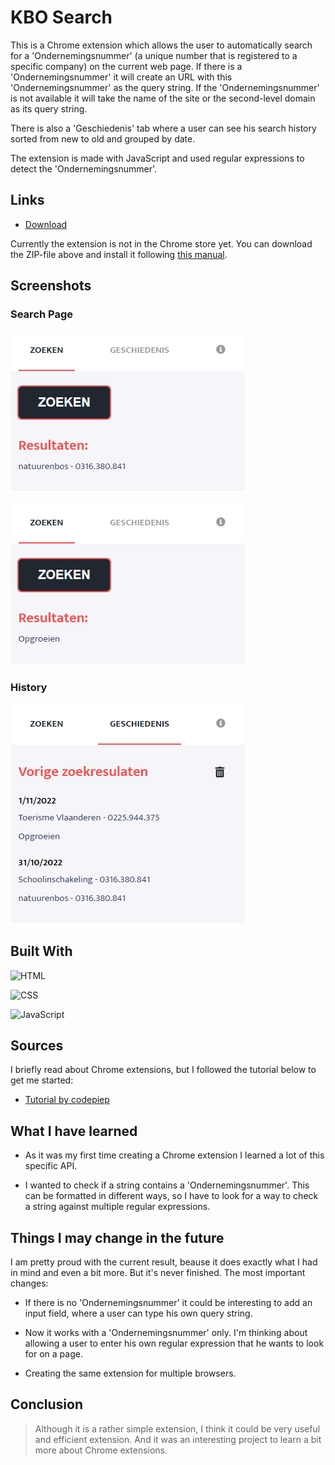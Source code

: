 # KBO Search

<p>This is a Chrome extension which allows the user to automatically search for a 'Ondernemingsnummer' (a unique number that is registered to a specific company) on the current web page. If there is a 'Ondernemingsnummer' it will create an URL with this 'Ondernemingsnummer' as the query string. If the 'Ondernemingsnummer' is not available it will take the name of the site or the second-level domain as its query string.</p>
<p>There is also a 'Geschiedenis' tab where a user can see his search history sorted from new to old and grouped by date.</p>
<p>The extension is made with JavaScript and used regular expressions to detect the 'Ondernemingsnummer'.</p>

## Links

- [Download](/files/ondernemingsnummer-zoeken.zip 'Download the extension')

<p>Currently the extension is not in the Chrome store yet. You can download the ZIP-file above and install it following <a href="https://bashvlas.com/blog/install-chrome-extension-in-developer-mode/">this manual</a>.</p>

## Screenshots

### Search Page

![Result with Ondernemingsnummer](/screenshots/search.png 'Result with Ondernemingsnummer')

![Result without Ondernemingsnummer](/screenshots/search_noONN.png 'Result without Ondernemingsnummer')

### History

![Overview previous search results](/screenshots/history.png 'Overview previous search results')

## Built With

![HTML](https://img.shields.io/badge/-HTML-orange 'HTML')

![CSS](https://img.shields.io/badge/-CSS-blue 'CSS')

![JavaScript](https://img.shields.io/badge/-JavaScript-yellow 'JavaScript')

## Sources

I briefly read about Chrome extensions, but I followed the tutorial below to get me started:

- [Tutorial by codepiep](https://www.youtube.com/watch?v=zatlOlVR8Ts 'Tutorial by codepiep')

## What I have learned

- As it was my first time creating a Chrome extension I learned a lot of this specific API.

- I wanted to check if a string contains a 'Ondernemingsnummer'. This can be formatted in different ways, so I have to look for a way to check a string against multiple regular expressions.

## Things I may change in the future

I am pretty proud with the current result, beause it does exactly what I had in mind and even a bit more. But it's never finished. The most important changes:

- If there is no 'Ondernemingsnummer' it could be interesting to add an input field, where a user can type his own query string.

- Now it works with a 'Ondernemingsnummer' only. I'm thinking about allowing a user to enter his own regular expression that he wants to look for on a page.

- Creating the same extension for multiple browsers.

## Conclusion

> Although it is a rather simple extension, I think it could be very useful and efficient extension. And it was an interesting project to learn a bit more about Chrome extensions.
